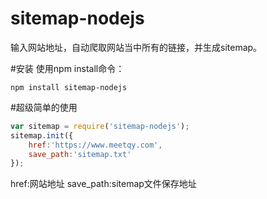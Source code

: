 # sitemap-nodejs
输入网站地址，自动爬取网站当中所有的链接，并生成sitemap。

#安装
使用npm install命令：
```hash
npm install sitemap-nodejs
```
#超级简单的使用
```javascript 
var sitemap = require('sitemap-nodejs');
sitemap.init({
	href:'https://www.meetqy.com',
	save_path:'sitemap.txt'
});
```
href:网站地址
save_path:sitemap文件保存地址

